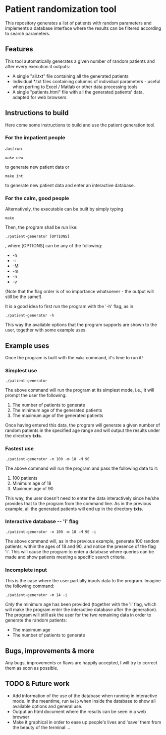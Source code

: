 # Patient randomization tool

This repository generates a list of patients with random parameters
and implements a database interface where the results can be filtered
according to search parameters.

## Features
This tool automatically generates a given number of random patients and after every execution it outputs:
* A single "all.txt" file containing all the generated patients
* Individual \*.txt files containing columns of individual parameters - useful when porting to Excel / Matlab or other data processing tools
* A single "patients.html" file with all the generated patients' data, adapted for web browsers

## Instructions to build

Here come some instructions to build and use the patient generation tool.
### For the impatient people
Just run

`make new`

to generate new patient data or

`make int`

to generate new patient data and enter an interactive database.

### For the calm, good people
Alternatively, the executable can be built by simply typing

`make`

Then, the program shall be run like:

`./patient-generator [OPTIONS]`

, where [OPTIONS] can be any of the following:

* -h
* -i
* -M
* -m
* -n
* -v

(Note that the flag order is of no importance whatsoever - the output will still be the same!).

It is a good idea to first run the program with the '-h' flag, as in

`./patient-generator -h`

This way the available options that the program supports are shown to the user, together with some example uses.

## Example uses
Once the program is built with the `make` command, it's time to run it!
### Simplest use

`./patient-generator`

The above command will run the program at its simplest mode, i.e., it will prompt the user the following:
1. The number of patients to generate
2. The minimum age of the generated patients
3. The maximum age of the generated patients

Once having entered this data, the program will generate a given number of random patients in the specified age range and will output the results under the directory __txts__.
### Fastest use

`./patient-generator -n 100 -m 18 -M 90`

The above command will run the program and pass the following data to it:
1. 100 patients
2. Minimum age of 18
3. Maximum age of 90

This way, the user doesn't need to enter the data interactively since he/she provides that to the program from the command line.
As in the previous example, all the generated patients will end up in the directory __txts__.
### Interactive database -- 'i' flag

`./patient-generator -n 100 -m 18 -M 90 -i`

The above command will, as in the previous example, generate 100 random patients, within the ages of 18 and 90, and notice the presence of the flag 'i'. This will cause the program to enter a database where queries can be made and show patients meeting a specific search criteria.
### Incomplete input
This is the case where the user partially inputs data to the program. Imagine the following command:

`./patient-generator -m 14 -i`

*Only* the minimum age has been provided (together with the 'i' flag, which will make the program enter the interactive database after the generation). The program will still ask the user for the two remaining data in order to generate the random patients:
* The maximum age
* The number of patients to generate

## Bugs, improvements & more
Any bugs, improvements or flaws are happily accepted, I will try to correct them as soon as possible.

## TODO & Future work
* Add information of the use of the database when running in interactive mode. In the meantime, run `help` when inside the database to show all available options and general use.
* Output an html document where the results can be seen in a web browser
* Make it graphical in order to ease up people's lives and 'save' them from the beauty of the terminal ...
